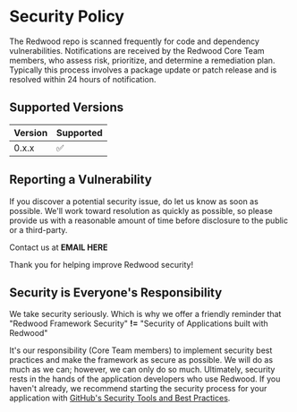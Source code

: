 # Security Policy
The Redwood repo is scanned frequently for code and dependency vulnerabilities. Notifications are received by the Redwood Core Team members, who assess risk, prioritize, and determine a remediation plan. Typically this process involves a package update or patch release and is resolved within 24 hours of notification.

## Supported Versions

| Version | Supported          |
| ------- | ------------------ |
| 0.x.x   | :white_check_mark: |

## Reporting a Vulnerability

If you discover a potential security issue, do let us know as soon as possible. We'll work toward resolution as quickly as possible, so please provide us with a reasonable amount of time before disclosure to the public or a third-party.

Contact us at **EMAIL HERE**

Thank you for helping improve Redwood security!

## Security is Everyone's Responsibility
We take security seriously. Which is why we offer a friendly reminder that "Redwood Framework Security" **!=** "Security of Applications built with Redwood"

It's our responsibility (Core Team members) to implement security best practices and make the framework as secure as possible. We will do as much as we can; however, we can only do so much. Ultimately, security rests in the hands of the application developers who use Redwood. If you haven't already, we recommend starting the security process for your application with [GitHub's Security Tools and Best Practices](https://docs.github.com/en/github/managing-security-vulnerabilities/managing-security-vulnerabilities-in-your-project).

